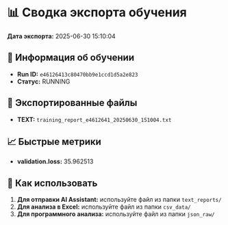 # 📊 Сводка экспорта обучения

**Дата экспорта:** 2025-06-30 15:10:04

## 🎯 Информация об обучении

- **Run ID:** `e46126413c80470bb9e1ccd1d5a2e823`
- **Статус:** RUNNING

## 📁 Экспортированные файлы

- **TEXT:** `training_report_e4612641_20250630_151004.txt`

## 📈 Быстрые метрики

- **validation.loss:** 35.962513

## 🚀 Как использовать

1. **Для отправки AI Assistant:** используйте файл из папки `text_reports/`
2. **Для анализа в Excel:** используйте файл из папки `csv_data/`
3. **Для программного анализа:** используйте файл из папки `json_raw/`

